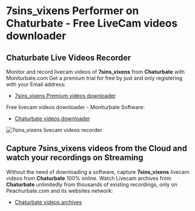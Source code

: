 # 7sins_vixens Performer on Chaturbate - Free LiveCam videos downloader

## Chaturbate Live Videos Recorder

Monitor and record livecam videos of **7sins_vixens** from **Chaturbate** with Moniturbate.com
Get a premium trial for free by just and only registering with your Email address:
* [7sins_vixens Premium videos downloader](https://moniturbate.com/request-demo-licence-key.html)

Free livecam videos downloader - Moniturbate Software:
* [Chaturbate videos downloader](https://moniturbate.com/moniturbate-download-software.html)

![7sins_vixens livecam videos recorder](https://peachurnet.com/templates/moniturbate-software.png)


## Capture 7sins_vixens videos from the Cloud and watch your recordings on Streaming

Without the need of downloading a software, capture **7sins_vixens** livecam videos from **Chaturbate** 100% online.
Watch Livecam archives from **Chaturbate** unlimitedly from thousands of existing recordings, only on Peachurbate.com and its websites network:
* [Chaturbate videos archives](https://peachurnet.com/)